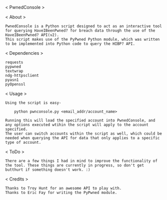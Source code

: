 < PwnedConsole >

< About >

	PwnedConsole is a Python script designed to act as an interactive tool for querying HaveIBeenPwned? for breach data through the use of the HaveIBeenPwned? API(v2).
	This script makes use of the PyPwned Python module, which was written to be implemented into Python code to query the HIBP? API.

< Dependencies >

	requests
	pypwned
	textwrap
	ndg-httpsclient
	pyasn1
	pyOpenssl

< Usage >

	Using the script is easy-

		python pwnconsole.py <email_addr/account_name>

	Running this will load the specified account into PwnedConsole, and any options executed wtihin the script will apply to the account specified.
	The user can switch accounts within the script as well, which could be needed when querying the API for data that only applies to a specific type of account.

< ToDo >

	There are a few things I had in mind to improve the functionality of the tool. These things are currently in progress, so don't get butthurt if something doesn't work. :)

< Credits >

	Thanks to Troy Hunt for an awesome API to play with.
	Thanks to Eric Fay for writing the PyPwned module.
